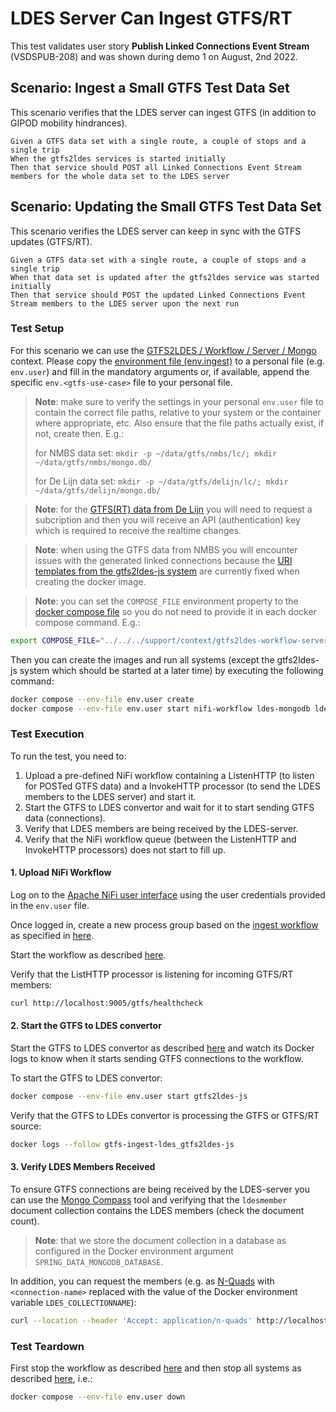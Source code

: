 # LDES Server Can Ingest GTFS/RT
This test validates user story **Publish Linked Connections Event Stream** (VSDSPUB-208) and was shown during demo 1 on August, 2nd 2022.

## Scenario: Ingest a Small GTFS Test Data Set
This scenario verifies that the LDES server can ingest GTFS (in addition to GIPOD mobility hindrances).
```gherkin
Given a GTFS data set with a single route, a couple of stops and a single trip
When the gtfs2ldes services is started initially
Then that service should POST all Linked Connections Event Stream members for the whole data set to the LDES server
```

## Scenario: Updating the Small GTFS Test Data Set
This scenario verifies the LDES server can keep in sync with the GTFS updates (GTFS/RT).
```gherkin
Given a GTFS data set with a single route, a couple of stops and a single trip
When that data set is updated after the gtfs2ldes service was started initially
Then that service should POST the updated Linked Connections Event Stream members to the LDES server upon the next run
```
### Test Setup
For this scenario we can use the [GTFS2LDES / Workflow / Server / Mongo](../../../support/context/gtfs2ldes-workflow-server-mongo/README.md) context. Please copy the [environment file (env.ingest)](./env.ingest) to a personal file (e.g. `env.user`) and fill in the mandatory arguments or, if available, append the specific `env.<gtfs-use-case>` file to your personal file.

> **Note**: make sure to verify the settings in your personal `env.user` file to contain the correct file paths, relative to your system or the container where appropriate, etc. Also ensure that the file paths actually exist, if not, create then. E.g.:
>
> for NMBS data set: `mkdir -p ~/data/gtfs/nmbs/lc/; mkdir ~/data/gtfs/nmbs/mongo.db/`
>
> for De Lijn data set: `mkdir -p ~/data/gtfs/delijn/lc/; mkdir ~/data/gtfs/delijn/mongo.db/`

> **Note**: for the [GTFS(RT) data from De Lijn](https://data.delijn.be/) you will need to request a subcription and then you will receive an API (authentication) key which is required to receive the realtime changes.

> **Note**: when using the GTFS data from NMBS you will encounter issues with the generated linked connections because the [URI templates from the gtfs2ldes-js system](https://github.com/julianrojas87/gtfs2ldes-js/blob/main/config.json) are currently fixed when creating the docker image.

> **Note**: you can set the `COMPOSE_FILE` environment property to the [docker compose file](../../../support/context/gtfs2ldes-workflow-server-mongo/docker-compose.yml) so you do not need to provide it in each docker compose command. E.g.:
```bash
export COMPOSE_FILE="../../../support/context/gtfs2ldes-workflow-server-mongo/docker-compose.yml"
```

Then you can create the images and run all systems (except the gtfs2ldes-js system which should be started at a later time) by executing the following command:
```bash
docker compose --env-file env.user create
docker compose --env-file env.user start nifi-workflow ldes-mongodb ldes-server
```

### Test Execution
To run the test, you need to:
1. Upload a pre-defined NiFi workflow containing a ListenHTTP (to listen for POSTed GTFS data) and a InvokeHTTP processor (to send the LDES members to the LDES server) and start it.
2. Start the GTFS to LDES convertor and wait for it to start sending GTFS data (connections).
3. Verify that LDES members are being received by the LDES-server.
4. Verify that the NiFi workflow queue (between the ListenHTTP and InvokeHTTP processors) does not start to fill up.

#### 1. Upload NiFi Workflow
Log on to the [Apache NiFi user interface](https://localhost:8443/nifi) using the user credentials provided in the `env.user` file.

Once logged in, create a new process group based on the [ingest workflow](./nifi-workflow.json) as specified in [here](../../../support/workflow/README.md#creating-a-workflow).

Start the workflow as described [here](../../../support/workflow/README.md#starting-a-workflow).

Verify that the ListHTTP processor is listening for incoming GTFS/RT members:
```bash
curl http://localhost:9005/gtfs/healthcheck
```

#### 2. Start the GTFS to LDES convertor
Start the GTFS to LDES convertor as described [here](../../../support/context/gtfs2ldes-workflow-server-mongo/README.md#start-the-gtfs-to-ldes-convertor) and watch its Docker logs to know when it starts sending GTFS connections to the workflow.

To start the GTFS to LDES convertor:
```bash
docker compose --env-file env.user start gtfs2ldes-js
```

Verify that the GTFS to LDEs convertor is processing the GTFS or GTFS/RT source:
```bash
docker logs --follow gtfs-ingest-ldes_gtfs2ldes-js
```

#### 3. Verify LDES Members Received
To ensure GTFS connections are being received by the LDES-server you can use the [Mongo Compass](https://www.mongodb.com/products/compass) tool and verifying that the `ldesmember` document collection contains the LDES members (check the document count).

> **Note**: that we store the document collection in a database as configured in the Docker environment argument `SPRING_DATA_MONGODB_DATABASE`.

In addition, you can request the members (e.g. as [N-Quads](https://www.w3.org/TR/n-quads/) with `<connection-name>` replaced with the value of the Docker environment variable `LDES_COLLECTIONNAME`):
```bash
curl --location --header 'Accept: application/n-quads' http://localhost:8080/connections
```

### Test Teardown
First stop the workflow as described [here](../../../support/workflow/README.md#stopping-a-workflow) and then stop all systems as described [here](../../../support/context/gtfs2ldes-workflow-server-mongo/README.md#stop-the-systems), i.e.:
```bash
docker compose --env-file env.user down
```
